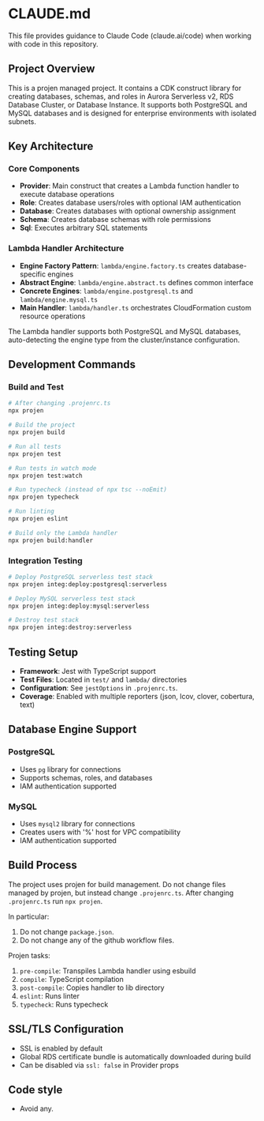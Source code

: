 # CLAUDE.md

This file provides guidance to Claude Code (claude.ai/code) when working with code in this repository.

## Project Overview

This is a projen managed project. It contains a CDK construct library for creating databases, schemas, and roles in Aurora Serverless v2, RDS Database Cluster, or Database Instance. It supports both PostgreSQL and MySQL databases and is designed for enterprise environments with isolated subnets.

## Key Architecture

### Core Components

- **Provider**: Main construct that creates a Lambda function handler to execute database operations
- **Role**: Creates database users/roles with optional IAM authentication
- **Database**: Creates databases with optional ownership assignment
- **Schema**: Creates database schemas with role permissions
- **Sql**: Executes arbitrary SQL statements

### Lambda Handler Architecture

- **Engine Factory Pattern**: `lambda/engine.factory.ts` creates database-specific engines
- **Abstract Engine**: `lambda/engine.abstract.ts` defines common interface
- **Concrete Engines**: `lambda/engine.postgresql.ts` and `lambda/engine.mysql.ts`
- **Main Handler**: `lambda/handler.ts` orchestrates CloudFormation custom resource operations

The Lambda handler supports both PostgreSQL and MySQL databases, auto-detecting the engine type from the cluster/instance configuration.

## Development Commands

### Build and Test

```bash
# After changing .projenrc.ts
npx projen

# Build the project
npx projen build

# Run all tests
npx projen test

# Run tests in watch mode
npx projen test:watch

# Run typecheck (instead of npx tsc --noEmit)
npx projen typecheck

# Run linting
npx projen eslint

# Build only the Lambda handler
npx projen build:handler
```

### Integration Testing

```bash
# Deploy PostgreSQL serverless test stack
npx projen integ:deploy:postgresql:serverless

# Deploy MySQL serverless test stack
npx projen integ:deploy:mysql:serverless

# Destroy test stack
npx projen integ:destroy:serverless
```

## Testing Setup

- **Framework**: Jest with TypeScript support
- **Test Files**: Located in `test/` and `lambda/` directories
- **Configuration**: See `jestOptions` in `.projenrc.ts`.
- **Coverage**: Enabled with multiple reporters (json, lcov, clover, cobertura, text)

## Database Engine Support

### PostgreSQL

- Uses `pg` library for connections
- Supports schemas, roles, and databases
- IAM authentication supported

### MySQL

- Uses `mysql2` library for connections
- Creates users with '%' host for VPC compatibility
- IAM authentication supported

## Build Process

The project uses projen for build management. Do not change files
managed by projen, but instead change `.projenrc.ts`. After changing
`.projenrc.ts` run `npx projen`.

In particular:

1. Do not change `package.json`.
2. Do not change any of the github workflow files.

Projen tasks:

1. `pre-compile`: Transpiles Lambda handler using esbuild
2. `compile`: TypeScript compilation
3. `post-compile`: Copies handler to lib directory
4. `eslint`: Runs linter
5. `typecheck`: Runs typecheck

## SSL/TLS Configuration

- SSL is enabled by default
- Global RDS certificate bundle is automatically downloaded during build
- Can be disabled via `ssl: false` in Provider props

## Code style

- Avoid any.
